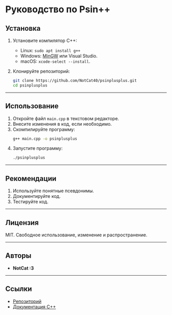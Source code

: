 # Руководство по Psin++

## Установка

1. Установите компилятор C++:
   - Linux: `sudo apt install g++`
   - Windows: [MinGW](http://www.mingw.org/) или Visual Studio.
   - macOS: `xcode-select --install`.

2. Клонируйте репозиторий:
   ```bash
   git clone https://github.com/NotCat40/psinplusplus.git
   cd psinplusplus
   ```

---

## Использование

1. Откройте файл `main.cpp` в текстовом редакторе.
2. Внесите изменения в код, если необходимо.
3. Скомпилируйте программу:
   ```bash
   g++ main.cpp -o psinplusplus
   ```
4. Запустите программу:
   ```bash
   ./psinplusplus
   ```

---

## Рекомендации

1. Используйте понятные псевдонимы.
2. Документируйте код.
3. Тестируйте код.

---

## Лицензия

MIT. Свободное использование, изменение и распространение.

---

## Авторы

- **NotCat :3**

---

## Ссылки

- [Репозиторий](https://github.com/NotCat40/psinplusplus)
- [Документация C++](https://en.cppreference.com/)
